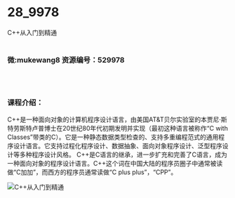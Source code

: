# 28_9978
C++从入门到精通
<br/></br>
<h3>微:mukewang8 资源编号：529978</h3>
<br/></br>
<h3>课程介绍：</h3>
<p><a title="查看与 C 相关的文章" target="_blank">C</a>++是一种面向对象的计算机程序设计语言，由美国AT&amp;T贝尔实验室的本贾尼·斯特劳斯特卢普博士在20世纪80年代初期发明并实现（最初这种语言被称作“<a title="查看与 C 相关的文章" target="_blank">C</a> with Classes”带类的C）。它是一种静态数据类型检查的、支持多重编程范式的通用程序设计语言。它支持过程化程序设计、数据抽象、面向对象程序设计、泛型程序设计等多种程序设计风格。 C++是C语言的继承，进一步扩充和完善了C语言，成为一种面向对象的程序设计语言。C++这个词在中国大陆的程序员圈子中通常被读做“C加加”，而西方的程序员通常读做“C plus plus”，“CPP”。</p>
<p><img src="https://www.ko996.com/wp-content/uploads/img/2020/01/1-52.png" alt="C++从入门到精通"></p>
